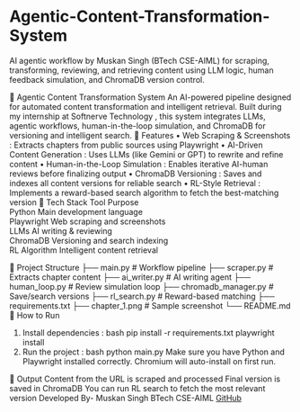 # Agentic-Content-Transformation-System
AI agentic workflow by Muskan Singh (BTech CSE-AIML) for scraping, transforming, reviewing, and retrieving content using LLM logic, human feedback simulation, and ChromaDB version control.

	Agentic Content Transformation System
An AI-powered pipeline designed for automated content transformation and intelligent retrieval. Built during my internship at  Softnerve Technology , this system integrates LLMs, agentic workflows, human-in-the-loop simulation, and ChromaDB for versioning and intelligent search.
	Features
•	Web Scraping & Screenshots : Extracts chapters from public sources using Playwright
•	AI-Driven Content Generation : Uses LLMs (like Gemini or GPT) to rewrite and refine content
•	Human-in-the-Loop Simulation : Enables iterative AI-human reviews before finalizing    output
•	ChromaDB Versioning : Saves and indexes all content versions for reliable search
•	RL-Style Retrieval : Implements a reward-based search algorithm to fetch the best-matching version
	Tech Stack
   Tool                   Purpose                          
    Python             Main development language        
    Playwright         Web scraping and screenshots     
    LLMs               AI writing & reviewing           
    ChromaDB           Versioning and search indexing   
    RL Algorithm       Intelligent content retrieval    

	Project Structure
├── main.py                  # Workflow pipeline
├── scraper.py              # Extracts chapter content
├── ai_writer.py            # AI writing agent
├── human_loop.py           # Review simulation loop
├── chromadb_manager.py     # Save/search versions
├── rl_search.py            # Reward-based matching
├── requirements.txt
├── chapter_1.png           # Sample screenshot
└── README.md
	How to Run
1.  Install dependencies :
   bash
   pip install -r requirements.txt
   playwright install
2.  Run the project :
   bash
   python main.py
 Make sure you have Python and Playwright installed correctly. Chromium will auto-install on first run.

	Output
  Content from the URL is scraped and processed
  Final version is saved in ChromaDB
  You can run RL search to fetch the most relevant version
Developed By-
Muskan Singh 
BTech CSE-AIML
[GitHub](https://github.com/happiness-singh09)
